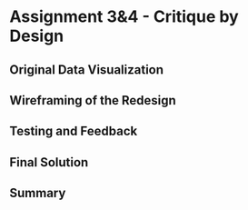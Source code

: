 # Assignment 3&4 - Critique by Design
## Original Data Visualization
## Wireframing of the Redesign
## Testing and Feedback
## Final Solution
## Summary
